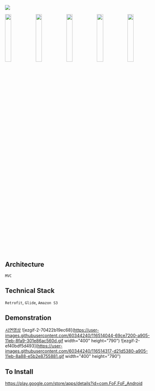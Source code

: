 <img src="https://user-images.githubusercontent.com/60344240/113408279-04f92800-93ea-11eb-9d10-482aac0778cd.png"/>

<img src="https://user-images.githubusercontent.com/60344240/116510348-bb73fe00-a8ff-11eb-8670-9a70dbb884b3.png" width="20%"/><img src="https://user-images.githubusercontent.com/60344240/116510349-bc0c9480-a8ff-11eb-9bbe-0d352c71dcda.png" width="20%"/><img src="https://user-images.githubusercontent.com/60344240/116510351-bca52b00-a8ff-11eb-8608-9d8797c82a75.png" width="20%"/><img src="https://user-images.githubusercontent.com/60344240/116510356-bd3dc180-a8ff-11eb-8ade-8f7957707ec8.png" width="20%"/><img src="https://user-images.githubusercontent.com/60344240/116510359-bdd65800-a8ff-11eb-817a-ddfa47c4f4a9.png" width="20%"/>



## Architecture
`MVC`

## Technical Stack
`Retrofit`, `Glide`, `Amazon S3`

## Demonstration
[시연영상](https://youtu.be/fFVip-_1OWc)
![ezgif-2-70422b19ec68](https://user-images.githubusercontent.com/60344240/116514044-69ce7200-a905-11eb-8fa9-301e86ac560d.gif  width="400" height="790")
![ezgif-2-ef40bdf5d493](https://user-images.githubusercontent.com/60344240/116514317-d21d5380-a905-11eb-8a88-e5b2e8755881.gif  width="400" height="790")



## To Install
https://play.google.com/store/apps/details?id=com.FoF.FoF_Android
